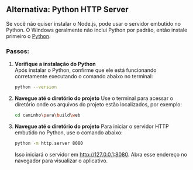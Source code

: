 ## Alternativa: Python HTTP Server

Se você não quiser instalar o Node.js, pode usar o servidor embutido no Python. O Windows geralmente não inclui Python por padrão, então instale primeiro o [Python](https://www.python.org/).

### Passos:

1. **Verifique a instalação do Python**  
   Após instalar o Python, confirme que ele está funcionando corretamente executando o comando abaixo no terminal:
   
   ```bash
   python --version
   ```

2. **Navegue até o diretório do projeto**
   Use o terminal para acessar o diretório onde os arquivos do projeto estão localizados, por exemplo:
   
   ```bash
   cd caminho\para\build\web
   ```

3. **Navegue até o diretório do projeto**
   Para iniciar o servidor HTTP embutido no Python, use o comando abaixo:
   
   ```bash
   python -m http.server 8080
   ```
   Isso iniciará o servidor em http://127.0.0.1:8080. Abra esse endereço no navegador para visualizar o aplicativo.